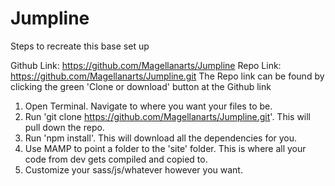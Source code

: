 # Jumpline
Steps to recreate this base set up

Github Link: https://github.com/Magellanarts/Jumpline
Repo Link: https://github.com/Magellanarts/Jumpline.git
The Repo link can be found by clicking the green 'Clone or download' button at the Github link

1. Open Terminal. Navigate to where you want your files to be.
2. Run 'git clone https://github.com/Magellanarts/Jumpline.git'. This will pull down the repo.
3. Run 'npm install'. This will download all the dependencies for you.
4. Use MAMP to point a folder to the 'site' folder. This is where all your code from dev gets compiled and copied to.
5. Customize your sass/js/whatever however you want.

